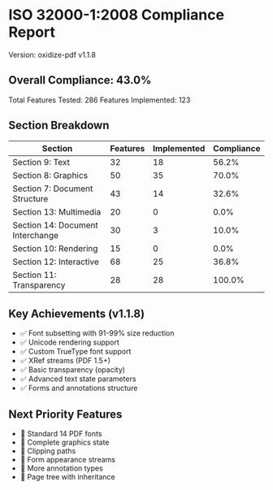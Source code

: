 # ISO 32000-1:2008 Compliance Report

Version: oxidize-pdf v1.1.8

## Overall Compliance: 43.0%

Total Features Tested: 286
Features Implemented: 123

## Section Breakdown

| Section | Features | Implemented | Compliance |
|---------|----------|-------------|------------|
| Section 9: Text | 32 | 18 | 56.2% |
| Section 8: Graphics | 50 | 35 | 70.0% |
| Section 7: Document Structure | 43 | 14 | 32.6% |
| Section 13: Multimedia | 20 | 0 | 0.0% |
| Section 14: Document Interchange | 30 | 3 | 10.0% |
| Section 10: Rendering | 15 | 0 | 0.0% |
| Section 12: Interactive | 68 | 25 | 36.8% |
| Section 11: Transparency | 28 | 28 | 100.0% |

## Key Achievements (v1.1.8)

- ✅ Font subsetting with 91-99% size reduction
- ✅ Unicode rendering support
- ✅ Custom TrueType font support
- ✅ XRef streams (PDF 1.5+)
- ✅ Basic transparency (opacity)
- ✅ Advanced text state parameters
- ✅ Forms and annotations structure

## Next Priority Features

- 🔲 Standard 14 PDF fonts
- 🔲 Complete graphics state
- 🔲 Clipping paths
- 🔲 Form appearance streams
- 🔲 More annotation types
- 🔲 Page tree with inheritance

